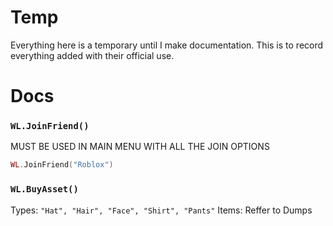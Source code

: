 # Temp
Everything here is a temporary until I make documentation. This is to record everything added with their official use. 
# Docs
### `WL.JoinFriend()`
MUST BE USED IN MAIN MENU WITH ALL THE JOIN OPTIONS
```lua
WL.JoinFriend("Roblox")
```

### `WL.BuyAsset()`
Types: `"Hat", "Hair", "Face", "Shirt", "Pants"` Items: Reffer to Dumps